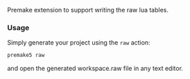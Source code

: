 Premake extension to support writing the raw lua tables.

### Usage ###

Simply generate your project using the `raw` action:

```bash
premake5 raw
```

and open the generated workspace.raw file in any text editor.

